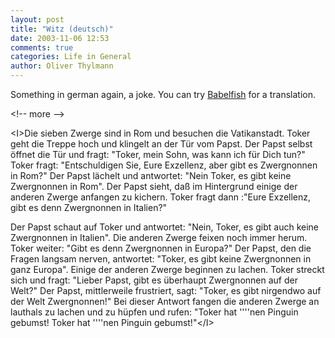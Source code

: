 ```yaml
---
layout: post
title: "Witz (deutsch)"
date: 2003-11-06 12:53
comments: true
categories: Life in General
author: Oliver Thylmann
---
```



Something in german again, a joke. You can try [Babelfish](http://babelfish.altavista.com/) for a translation.


&lt;!-- more --&gt;


&lt;I&gt;Die sieben Zwerge sind in Rom und besuchen die Vatikanstadt. Toker geht die Treppe hoch und klingelt an der Tür vom Papst. Der Papst selbst öffnet die
Tür und fragt: &quot;Toker, mein Sohn, was kann ich für Dich tun?&quot; Toker fragt: &quot;Entschuldigen Sie, Eure Exzellenz, aber gibt es Zwergnonnen in Rom?&quot; Der Papst lächelt und antwortet: &quot;Nein Toker, es gibt keine Zwergnonnen in
Rom&quot;. Der Papst sieht, daß im Hintergrund einige der anderen Zwerge anfangen zu kichern. Toker fragt dann :&quot;Eure Exzellenz, gibt es denn Zwergnonnen in
Italien?&quot;


Der Papst schaut auf Toker und antwortet: &quot;Nein, Toker, es gibt auch keine Zwergnonnen in Italien&quot;. Die anderen Zwerge feixen noch immer herum. Toker
weiter: &quot;Gibt es denn Zwergnonnen in Europa?&quot; Der Papst, den die Fragen langsam nerven, antwortet: &quot;Toker, es gibt keine Zwergnonnen in ganz Europa&quot;. Einige der anderen Zwerge beginnen zu lachen. Toker streckt sich und fragt: &quot;Lieber Papst, gibt es überhaupt Zwergnonnen auf der Welt?&quot; Der Papst, mittlerweile frustriert, sagt: &quot;Toker, es gibt nirgendwo auf der Welt
Zwergnonnen!&quot; Bei dieser Antwort fangen die anderen Zwerge an lauthals zu lachen und zu hüpfen und rufen: &quot;Toker hat ''''nen Pinguin gebumst! Toker hat ''''nen Pinguin gebumst!&quot;&lt;/I&gt;


